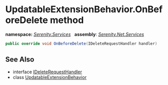 # UpdatableExtensionBehavior.OnBeforeDelete method
**namespace:** *[Serenity.Services](../../README.md#serenity.services-namespace)*   **assembly**: *[Serenity.Net.Services](../../README.md)*

```csharp
public override void OnBeforeDelete(IDeleteRequestHandler handler)
```

## See Also

* interface [IDeleteRequestHandler](../IDeleteRequestHandler.md)
* class [UpdatableExtensionBehavior](../UpdatableExtensionBehavior.md)